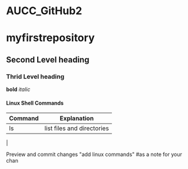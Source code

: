 # AUCC_GitHub2

# myfirstrepository

## Second Level heading

### Thrid Level heading

**bold** *italic*

#### Linux Shell Commands

| Command | Explanation |
| --   | --
| ls | list files and directories
|

Preview and commit changes
"add linux commands" #as a note for your chan

